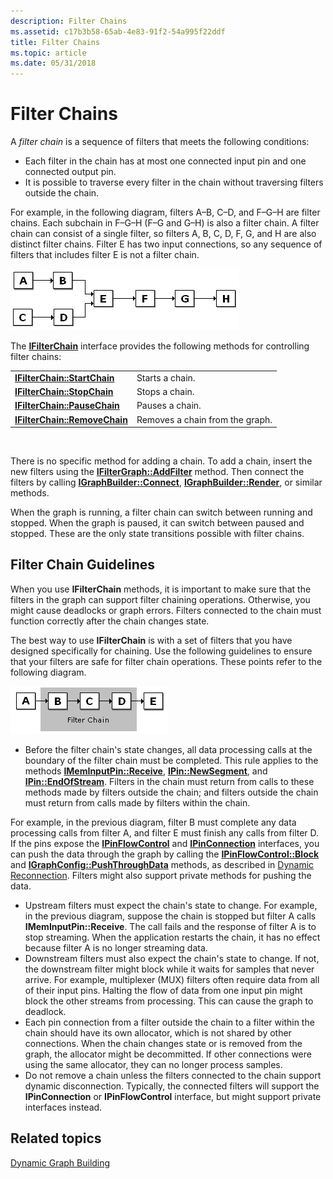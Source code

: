 ```yaml
---
description: Filter Chains
ms.assetid: c17b3b58-65ab-4e83-91f2-54a995f22ddf
title: Filter Chains
ms.topic: article
ms.date: 05/31/2018
---
```


# Filter Chains

A *filter chain* is a sequence of filters that meets the following conditions:

-   Each filter in the chain has at most one connected input pin and one connected output pin.
-   It is possible to traverse every filter in the chain without traversing filters outside the chain.

For example, in the following diagram, filters A–B, C–D, and F–G–H are filter chains. Each subchain in F–G–H (F–G and G–H) is also a filter chain. A filter chain can consist of a single filter, so filters A, B, C, D, F, G, and H are also distinct filter chains. Filter E has two input connections, so any sequence of filters that includes filter E is not a filter chain.

![filter chain (example 1)](images/filter-chain1.png)

The [**IFilterChain**](/windows/desktop/api/Strmif/nn-strmif-ifilterchain) interface provides the following methods for controlling filter chains:



|                                                               |                                 |
|---------------------------------------------------------------|---------------------------------|
| [**IFilterChain::StartChain**](/windows/desktop/api/Strmif/nf-strmif-ifilterchain-startchain)   | Starts a chain.                 |
| [**IFilterChain::StopChain**](/windows/desktop/api/Strmif/nf-strmif-ifilterchain-stopchain)     | Stops a chain.                  |
| [**IFilterChain::PauseChain**](/windows/desktop/api/Strmif/nf-strmif-ifilterchain-pausechain)   | Pauses a chain.                 |
| [**IFilterChain::RemoveChain**](/windows/desktop/api/Strmif/nf-strmif-ifilterchain-removechain) | Removes a chain from the graph. |



 

There is no specific method for adding a chain. To add a chain, insert the new filters using the [**IFilterGraph::AddFilter**](/windows/desktop/api/Strmif/nf-strmif-ifiltergraph-addfilter) method. Then connect the filters by calling [**IGraphBuilder::Connect**](/windows/desktop/api/Strmif/nf-strmif-igraphbuilder-connect), [**IGraphBuilder::Render**](/windows/desktop/api/Strmif/nf-strmif-igraphbuilder-render), or similar methods.

When the graph is running, a filter chain can switch between running and stopped. When the graph is paused, it can switch between paused and stopped. These are the only state transitions possible with filter chains.

## Filter Chain Guidelines

When you use **IFilterChain** methods, it is important to make sure that the filters in the graph can support filter chaining operations. Otherwise, you might cause deadlocks or graph errors. Filters connected to the chain must function correctly after the chain changes state.

The best way to use **IFilterChain** is with a set of filters that you have designed specifically for chaining. Use the following guidelines to ensure that your filters are safe for filter chain operations. These points refer to the following diagram.

![filter chain (example 2)](images/filter-chain2.png)

-   Before the filter chain's state changes, all data processing calls at the boundary of the filter chain must be completed. This rule applies to the methods [**IMemInputPin::Receive**](/windows/desktop/api/Strmif/nf-strmif-imeminputpin-receive), [**IPin::NewSegment**](/windows/desktop/api/Strmif/nf-strmif-ipin-newsegment), and [**IPin::EndOfStream**](/windows/desktop/api/Strmif/nf-strmif-ipin-endofstream). Filters in the chain must return from calls to these methods made by filters outside the chain; and filters outside the chain must return from calls made by filters within the chain.

For example, in the previous diagram, filter B must complete any data processing calls from filter A, and filter E must finish any calls from filter D. If the pins expose the [**IPinFlowControl**](/windows/desktop/api/Strmif/nn-strmif-ipinflowcontrol) and [**IPinConnection**](/windows/desktop/api/Strmif/nn-strmif-ipinconnection) interfaces, you can push the data through the graph by calling the [**IPinFlowControl::Block**](/windows/desktop/api/Strmif/nf-strmif-ipinflowcontrol-block) and [**IGraphConfig::PushThroughData**](/windows/desktop/api/Strmif/nf-strmif-igraphconfig-pushthroughdata) methods, as described in [Dynamic Reconnection](dynamic-reconnection.md). Filters might also support private methods for pushing the data.

-   Upstream filters must expect the chain's state to change. For example, in the previous diagram, suppose the chain is stopped but filter A calls **IMemInputPin::Receive**. The call fails and the response of filter A is to stop streaming. When the application restarts the chain, it has no effect because filter A is no longer streaming data.
-   Downstream filters must also expect the chain's state to change. If not, the downstream filter might block while it waits for samples that never arrive. For example, multiplexer (MUX) filters often require data from all of their input pins. Halting the flow of data from one input pin might block the other streams from processing. This can cause the graph to deadlock.
-   Each pin connection from a filter outside the chain to a filter within the chain should have its own allocator, which is not shared by other connections. When the chain changes state or is removed from the graph, the allocator might be decommitted. If other connections were using the same allocator, they can no longer process samples.
-   Do not remove a chain unless the filters connected to the chain support dynamic disconnection. Typically, the connected filters will support the **IPinConnection** or **IPinFlowControl** interface, but might support private interfaces instead.

## Related topics

<dl> <dt>

[Dynamic Graph Building](dynamic-graph-building.md)
</dt> </dl>

 

 



